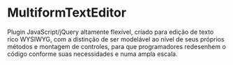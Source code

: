 # MultiformTextEditor
Plugin JavaScript/jQuery altamente flexível, criado para edição de texto rico WYSIWYG, com a distinção de ser modelável ao nível de seus próprios métodos e montagem de controles, para que programadores redesenhem o código conforme suas necessidades e numa ampla escala.
